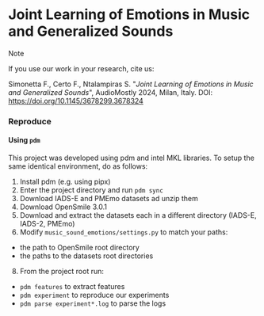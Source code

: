 # Joint Learning of Emotions in Music and Generalized Sounds
> [!NOTE]
> If you use our work in your research, cite us:
> 
> Simonetta F., Certo F., Ntalampiras S. "_Joint Learning of Emotions in Music and Generalized Sounds_", AudioMostly 2024, Milan, Italy. DOI: https://doi.org/10.1145/3678299.3678324

### Reproduce

#### Using `pdm`

This project was developed using pdm and intel MKL libraries. To setup the same
identical environment, do as follows:

1. Install pdm (e.g. using pipx)
2. Enter the project directory and run `pdm sync`
3. Download IADS-E and PMEmo datasets ad unzip them
4. Download OpenSmile 3.0.1
5. Download and extract the datasets each in a different directory (IADS-E, IADS-2, PMEmo)
6. Modify `music_sound_emotions/settings.py` to match your paths:

- the path to OpenSmile root directory
- the paths to the datasets root directories

8. From the project root run:

- `pdm features` to extract features
- `pdm experiment` to reproduce our experiments
- `pdm parse experiment*.log` to parse the logs
